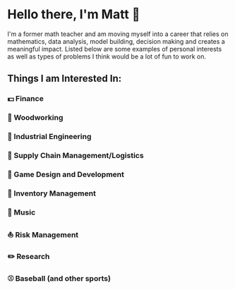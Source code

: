 # Hello there, I'm Matt 👋

I'm a former math teacher and am moving myself into a career that relies on mathematics, data analysis, model building, decision making and creates a meaningful impact. Listed below are some examples of personal interests as well as types of problems I think would be a lot of fun to work on. 



## Things I am Interested In: 



### :dollar: Finance 



### :evergreen_tree: Woodworking 



### :hammer: Industrial Engineering



### :truck: Supply Chain Management/Logistics



### :space_invader: Game Design and Development



### :ledger: Inventory Management



### :guitar: Music 



### :boat: Risk Management



### :pencil2: Research 



### :baseball: Baseball (and other sports)







### 
